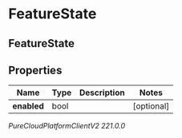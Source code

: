 # FeatureState

## FeatureState

## Properties

|Name | Type | Description | Notes|
|------------ | ------------- | ------------- | -------------|
| **enabled** | bool |  | [optional] |



_PureCloudPlatformClientV2 221.0.0_
